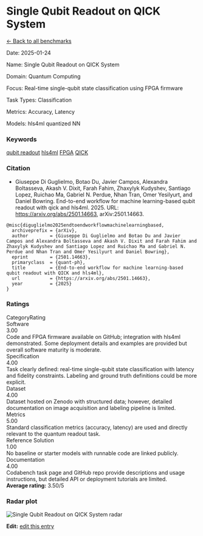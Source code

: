 # Single Qubit Readout on QICK System

<p><a class="md-button back-link" href="../">← Back to all benchmarks</a></p>
<div class="info-block meta-block">
  <p class="meta-row"><span class="meta-label">Date</span><span class="meta-sep">:</span> <span class="meta-value">2025-01-24</span></p>
  <p class="meta-row"><span class="meta-label">Name</span><span class="meta-sep">:</span> <span class="meta-value">Single Qubit Readout on QICK System</span></p>
  <p class="meta-row"><span class="meta-label">Domain</span><span class="meta-sep">:</span> <span class="meta-value">Quantum Computing</span></p>
  <p class="meta-row"><span class="meta-label">Focus</span><span class="meta-sep">:</span> <span class="meta-value">Real-time single-qubit state classification using FPGA firmware</span></p>
  <p class="meta-row"><span class="meta-label">Task Types</span><span class="meta-sep">:</span> <span class="meta-value">Classification</span></p>
  <p class="meta-row"><span class="meta-label">Metrics</span><span class="meta-sep">:</span> <span class="meta-value">Accuracy, Latency</span></p>
  <p class="meta-row"><span class="meta-label">Models</span><span class="meta-sep">:</span> <span class="meta-value">hls4ml quantized NN</span></p>
</div>
<h3>Keywords</h3>

<div class="chips"><a class="chip chip-link" href="../#kw=qubit%20readout">qubit readout</a> <a class="chip chip-link" href="../#kw=hls4ml">hls4ml</a> <a class="chip chip-link" href="../#kw=FPGA">FPGA</a> <a class="chip chip-link" href="../#kw=QICK">QICK</a> </div>
<h3>Citation</h3>

- Giuseppe Di Guglielmo, Botao Du, Javier Campos, Alexandra Boltasseva, Akash V. Dixit, Farah Fahim, Zhaxylyk Kudyshev, Santiago Lopez, Ruichao Ma, Gabriel N. Perdue, Nhan Tran, Omer Yesilyurt, and Daniel Bowring. End-to-end workflow for machine learning-based qubit readout with qick and hls4ml. 2025. URL: https://arxiv.org/abs/2501.14663, arXiv:2501.14663.

<pre><code class="language-bibtex">@misc{diguglielmo2025endtoendworkflowmachinelearningbased,
  archiveprefix = {arXiv},
  author        = {Giuseppe Di Guglielmo and Botao Du and Javier Campos and Alexandra Boltasseva and Akash V. Dixit and Farah Fahim and Zhaxylyk Kudyshev and Santiago Lopez and Ruichao Ma and Gabriel N. Perdue and Nhan Tran and Omer Yesilyurt and Daniel Bowring},
  eprint        = {2501.14663},
  primaryclass  = {quant-ph},
  title         = {End-to-end workflow for machine learning-based qubit readout with QICK and hls4ml},
  url           = {https://arxiv.org/abs/2501.14663},
  year          = {2025}
}</code></pre>
<h3>Ratings</h3>
<div class="ratings-grid">
  <div class="ratings-head ratings-cell"><span>Category</span><span>Rating</span></div>
  <div class="rating-item">  <div class="rating-cat">Software</div>  <div class="rating-badge">3.00</div>  <div class="rating-bar"><span style="width:60%"></span></div>  <div class="rating-reason">Code and FPGA firmware available on GitHub; integration with hls4ml demonstrated.
Some deployment details and examples are provided but overall software maturity is moderate.
</div></div><div class="rating-item">  <div class="rating-cat">Specification</div>  <div class="rating-badge">4.00</div>  <div class="rating-bar"><span style="width:80%"></span></div>  <div class="rating-reason">Task clearly defined: real-time single-qubit state classification with latency and
fidelity constraints. Labeling and ground truth definitions could be more explicit.
</div></div><div class="rating-item">  <div class="rating-cat">Dataset</div>  <div class="rating-badge">4.00</div>  <div class="rating-bar"><span style="width:80%"></span></div>  <div class="rating-reason">Dataset hosted on Zenodo with structured data; however, detailed documentation on
image acquisition and labeling pipeline is limited.
</div></div><div class="rating-item">  <div class="rating-cat">Metrics</div>  <div class="rating-badge">5.00</div>  <div class="rating-bar"><span style="width:100%"></span></div>  <div class="rating-reason">Standard classification metrics (accuracy, latency) are used and directly relevant
to the quantum readout task.
</div></div><div class="rating-item">  <div class="rating-cat">Reference Solution</div>  <div class="rating-badge">1.00</div>  <div class="rating-bar"><span style="width:20%"></span></div>  <div class="rating-reason">No baseline or starter models with runnable code are linked publicly.
</div></div><div class="rating-item">  <div class="rating-cat">Documentation</div>  <div class="rating-badge">4.00</div>  <div class="rating-bar"><span style="width:80%"></span></div>  <div class="rating-reason">Codabench task page and GitHub repo provide descriptions and usage instructions,
but detailed API or deployment tutorials are limited.
</div></div>
</div>
<div class="avg-rating">  <strong>Average rating:</strong> <span class="badge badge--meh badge--sm">3.50/5</span></div><h3>Radar plot</h3>

<div class="radar-wrap"><img class="radar-img" alt="Single Qubit Readout on QICK System radar" src="../../../tex/images/single_qubit_readout_on_qick_system_radar.png" /></div>

<p><strong>Edit:</strong> <a href="https://github.com/mlcommons-science/benchmark/tree/main/source">edit this entry</a></p>
